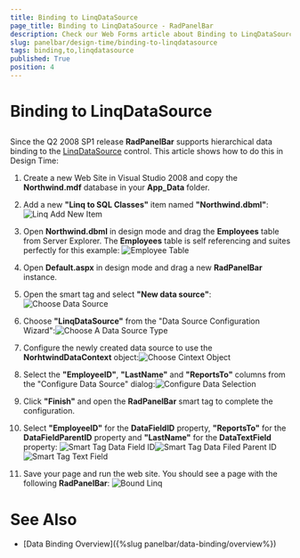 ```yaml
---
title: Binding to LinqDataSource
page_title: Binding to LinqDataSource - RadPanelBar
description: Check our Web Forms article about Binding to LinqDataSource.
slug: panelbar/design-time/binding-to-linqdatasource
tags: binding,to,linqdatasource
published: True
position: 4
---
```


# Binding to LinqDataSource



## 

Since the Q2 2008 SP1 release **RadPanelBar** supports hierarchical data binding to the [LinqDataSource](https://msdn.microsoft.com/en-us/library/bb547113.aspx) control. This article shows how to do this in Design Time:

1. Create a new Web Site in Visual Studio 2008 and copy the **Northwind.mdf** database in your **App_Data** folder.

2. Add a new **"Linq to SQL Classes"** item named **"Northwind.dbml"**:![Linq Add New Item](images/panelbar_linq_addnewitem.png)

3. Open **Northwind.dbml** in design mode and drag the **Employees** table from Server Explorer. The **Employees** table is self referencing and suites perfectly for this example:
	![Employee Table](images/panelbar_linq_tableemployee.png)

4. Open **Default.aspx** in design mode and drag a new **RadPanelBar** instance.

5. Open the smart tag and select **"New data source"**:
	![Choose Data Source](images/panelbar_linq_choosedatasource.png)

6. Choose **"LinqDataSource"** from the "Data Source Configuration Wizard":![Choose A Data Source Type](images/panelbar_linq_choosedatasourcetype.png)

7. Configure the newly created data source to use the **NorhtwindDataContext** object:![Choose Cintext Object](images/panelbar_linq_choosecontextobject.png)

8. Select the **"EmployeeID"**, **"LastName"** and **"ReportsTo"** columns from the "Configure Data Source" dialog:![Configure Data Selection](images/panelbar_linq_configuredataselection.png)

9. Click **"Finish"** and open the **RadPanelBar** smart tag to complete the configuration.

10. Select **"EmployeeID"** for the **DataFieldID** property, **"ReportsTo"** for the **DataFieldParentID** property and **"LastName"** for the **DataTextField** property:
	![Smart Tag Data Field ID](images/panelbar_linq_smarttagdatafieldid.png)![Smart Tag Data Filed Parent ID](images/panelbar_linq_smarttagdatafieldparentid.png)![Smart Tag Text Field](images/panelbar_linq_smarttagtextfield.png)

11. Save your page and run the web site. You should see a page with the following **RadPanelBar**:
	![Bound Linq](images/panelbar_linq_bound.png)

# See Also

 * [Data Binding Overview]({%slug panelbar/data-binding/overview%})
